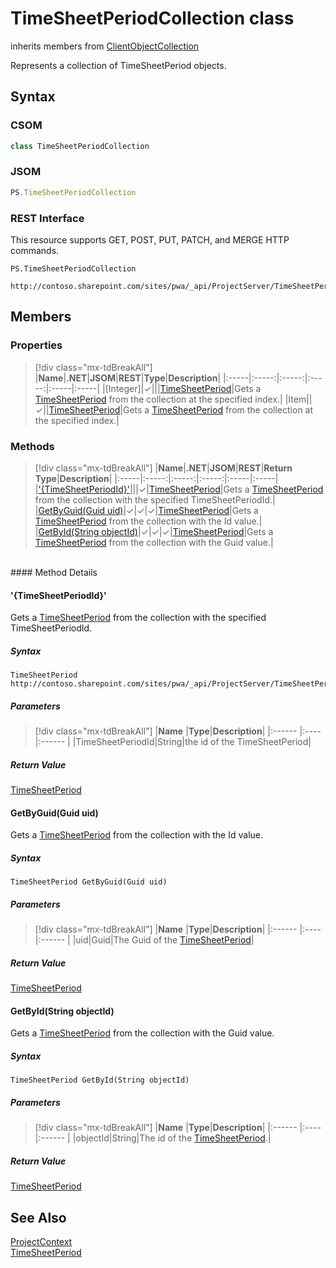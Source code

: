 [comment]: # (Name:TimeSheetPeriodCollection)
[comment]: # (Name:Microsoft.ProjectServer.TimeSheetPeriodCollection)
[comment]: # (Type:class)
[comment]: # (Status:Verified)

# <a name="name"></a>TimeSheetPeriodCollection class

inherits members from [ClientObjectCollection<TimeSheetPeriod>](https://msdn.microsoft.com/EN-US/library/ee539303)<br/>

<a name="description"></a>Represents a collection of TimeSheetPeriod objects.

## <a name="syntax"></a>Syntax

### CSOM

```cs
class TimeSheetPeriodCollection 
```
### JSOM

```javascript
PS.TimeSheetPeriodCollection
```
### REST Interface

This resource supports GET, POST, PUT, PATCH, and MERGE HTTP commands.

```
PS.TimeSheetPeriodCollection

http://contoso.sharepoint.com/sites/pwa/_api/ProjectServer/TimeSheetPeriods
```

## <a name="members"></a>Members

### <a name="properties"></a>Properties
> [!div class="mx-tdBreakAll"]
|**Name**|**.NET**|**JSOM**|**REST**|**Type**|**Description**|
|:-----|:-----:|:-----:|:-----:|:-----|:-----|
|<a name="[Integer]"></a>[Integer]|&#x2713;|||[TimeSheetPeriod](TimeSheetPeriod.md)|Gets a [TimeSheetPeriod](TimeSheetPeriod.md) from the collection at the specified index.|
|<a name="Item"></a>Item||&#x2713;||[TimeSheetPeriod](TimeSheetPeriod.md)|Gets a [TimeSheetPeriod](TimeSheetPeriod.md) from the collection at the specified index.|

### <a name="methods"></a>Methods
> [!div class="mx-tdBreakAll"]
|**Name**|**.NET**|**JSOM**|**REST**|**Return Type**|**Description**|
|:-----|:-----:|:-----:|:-----:|:-----|:-----|
|[&#39;{TimeSheetPeriodId}&#39;](#&#39;{TimeSheetPeriodId}&#39;)|||&#x2713;|[TimeSheetPeriod](TimeSheetPeriod.md)|Gets a [TimeSheetPeriod](TimeSheetPeriod.md) from the collection with the specified TimeSheetPeriodId.|
|[GetByGuid(Guid uid)](#GetByGuid_Guid_uid_)|&#x2713;|&#x2713;|&#x2713;|[TimeSheetPeriod](TimeSheetPeriod.md)|Gets a [TimeSheetPeriod](TimeSheetPeriod.md) from the collection with the Id value.|
|[GetById(String objectId)](#GetById_String_objectId_)|&#x2713;|&#x2713;|&#x2713;|[TimeSheetPeriod](TimeSheetPeriod.md)|Gets a [TimeSheetPeriod](TimeSheetPeriod.md) from the collection with the Guid value.|

<br/>
#### Method Details

#### <a name="&#39;{TimeSheetPeriodId}&#39;"></a>&#39;{TimeSheetPeriodId}&#39;
 
Gets a [TimeSheetPeriod](TimeSheetPeriod.md) from the collection with the specified TimeSheetPeriodId.

##### Syntax

```
TimeSheetPeriod http://contoso.sharepoint.com/sites/pwa/_api/ProjectServer/TimeSheetPeriods('{TimeSheetPeriodId}')
```

##### Parameters
> [!div class="mx-tdBreakAll"]
|**Name** |**Type**|**Description**|
|:------ |:----|:------ |
|TimeSheetPeriodId|String|the id of the TimeSheetPeriod|

##### Return Value

[TimeSheetPeriod](TimeSheetPeriod.md)

#### <a name="GetByGuid_Guid_uid_"></a>GetByGuid(Guid uid)
 
Gets a [TimeSheetPeriod](TimeSheetPeriod.md) from the collection with the Id value.

##### Syntax

```
TimeSheetPeriod GetByGuid(Guid uid)
```

##### Parameters
> [!div class="mx-tdBreakAll"]
|**Name** |**Type**|**Description**|
|:------ |:----|:------ |
|uid|Guid|The Guid of the [TimeSheetPeriod](TimeSheetPeriod.md)|

##### Return Value

[TimeSheetPeriod](TimeSheetPeriod.md)

#### <a name="GetById_String_objectId_"></a>GetById(String objectId)
 
Gets a [TimeSheetPeriod](TimeSheetPeriod.md) from the collection with the Guid value.

##### Syntax

```
TimeSheetPeriod GetById(String objectId)
```

##### Parameters
> [!div class="mx-tdBreakAll"]
|**Name** |**Type**|**Description**|
|:------ |:----|:------ |
|objectId|String|The id of the [TimeSheetPeriod](TimeSheetPeriod.md).|

##### Return Value

[TimeSheetPeriod](TimeSheetPeriod.md)

## <a name="seeAlso"></a>See Also

[ProjectContext](ProjectContext.md)<br/>
[TimeSheetPeriod](TimeSheetPeriod.md)<br/>
